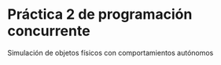 # Práctica 2 de programación concurrente
Simulación de objetos físicos con comportamientos autónomos
